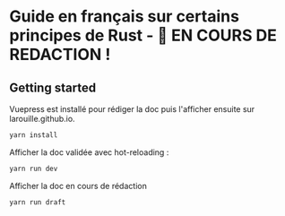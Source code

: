 # Guide en français sur certains principes de Rust - 🚨 EN COURS DE REDACTION !

## Getting started

Vuepress est installé pour rédiger la doc puis l'afficher ensuite sur larouille.github.io.

```sh
yarn install
```

Afficher la doc validée avec hot-reloading :

```sh
yarn run dev
```

Afficher la doc en cours de rédaction
```sh
yarn run draft
```